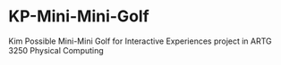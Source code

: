 # KP-Mini-Mini-Golf
Kim Possible Mini-Mini Golf for Interactive Experiences project in ARTG 3250 Physical Computing
